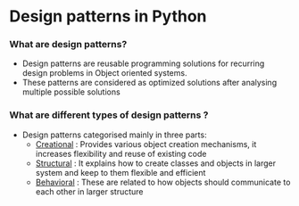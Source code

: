 # Design patterns in Python

### What are design patterns?
 - Design patterns are reusable programming solutions for
   recurring design problems in Object oriented systems.
 - These patterns are considered as optimized solutions after analysing multiple possible solutions

### What are different types of design patterns ?
 - Design patterns categorised mainly in three parts:
   - [Creational](creational) : Provides various object creation mechanisms, it increases flexibility and reuse of existing code  
   - [Structural](structural) : It explains how to create classes and objects in larger system and keep to them flexible and efficient
   - [Behavioral](behavioral) : These are related to how objects should communicate to each other in larger structure
